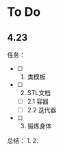 # To Do

  
## 4.23
任务：
- [ ] 1. 类模板
- [ ] 2. STL文档
  - [ ] 2.1 容器
  - [ ] 2.2 迭代器
- [ ] 3. 锻炼身体

总结：
1. 
2. 
